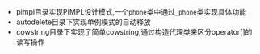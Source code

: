 - pimpl目录实现PIMPL设计模式,一个`phone`类中通过`_phone`类实现具体功能
- autodelete目录下实现单例模式的自动释放
- cowstring目录下实现了简单cowstring,通过构造代理类来区分operator[]的读写操作
